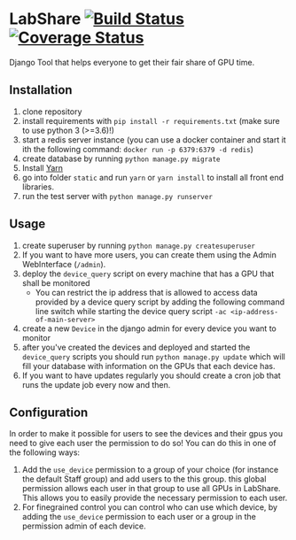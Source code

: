 # LabShare [![Build Status](https://travis-ci.org/Bartzi/LabShare.svg?branch=master)](https://travis-ci.org/Bartzi/LabShare) [![Coverage Status](https://coveralls.io/repos/Bartzi/LabShare/badge.svg?branch=master&service=github)](https://coveralls.io/github/Bartzi/LabShare?branch=master)

Django Tool that helps everyone to get their fair share of GPU time.

## Installation

1. clone repository
2. install requirements with `pip install -r requirements.txt` (make sure to use python 3 (>=3.6)!)
3. start a redis server instance (you can use a docker container and start it ith the following command: `docker run -p 6379:6379 -d redis`)
3. create database by running `python manage.py migrate`
4. Install [Yarn](https://yarnpkg.com/en/docs/install)
4. go into folder `static` and run `yarn` or `yarn install` to install all front end libraries.
5. run the test server with `python manage.py runserver`

## Usage

1. create superuser by running `python manage.py createsuperuser`
2. If you want to have more users, you can create them using the Admin WebInterface (`/admin`).
2. deploy the `device_query` script on every machine that has a GPU that shall be monitored
    * You can restrict the ip address that is allowed to access data provided by a device query script by adding the following command line switch while starting the device query script `-ac <ip-address-of-main-server>`
3. create a new `Device` in the django admin for every device you want to monitor
4. after you've created the devices and deployed and started the `device_query` scripts you should run `python manage.py update` which will fill your database with information on the GPUs that each device has.
5. If you want to have updates regularly you should create a cron job that runs the update job every now and then.

## Configuration

In order to make it possible for users to see the devices and their gpus you need to give each user the permission to do so!
You can do this in one of the following ways:

1. Add the `use_device` permission to a group of your choice (for instance the default Staff group) and add users to the this group. this global permission allows each user in that group to use all GPUs in LabShare. This allows you to easily provide the necessary permission to each user.
2. For finegrained control you can control who can use which device, by adding the `use_device` permission to each user or a group in the permission admin of each device.
